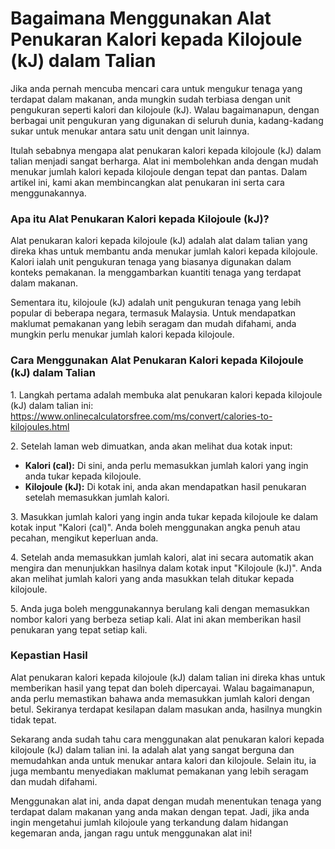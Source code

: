 Bagaimana Menggunakan Alat Penukaran Kalori kepada Kilojoule (kJ) dalam Talian
==============================================================================

Jika anda pernah mencuba mencari cara untuk mengukur tenaga yang terdapat dalam makanan, anda mungkin sudah terbiasa dengan unit pengukuran seperti kalori dan kilojoule (kJ). Walau bagaimanapun, dengan berbagai unit pengukuran yang digunakan di seluruh dunia, kadang-kadang sukar untuk menukar antara satu unit dengan unit lainnya.

Itulah sebabnya mengapa alat penukaran kalori kepada kilojoule (kJ) dalam talian menjadi sangat berharga. Alat ini membolehkan anda dengan mudah menukar jumlah kalori kepada kilojoule dengan tepat dan pantas. Dalam artikel ini, kami akan membincangkan alat penukaran ini serta cara menggunakannya.

### Apa itu Alat Penukaran Kalori kepada Kilojoule (kJ)?

Alat penukaran kalori kepada kilojoule (kJ) adalah alat dalam talian yang direka khas untuk membantu anda menukar jumlah kalori kepada kilojoule. Kalori ialah unit pengukuran tenaga yang biasanya digunakan dalam konteks pemakanan. Ia menggambarkan kuantiti tenaga yang terdapat dalam makanan.

Sementara itu, kilojoule (kJ) adalah unit pengukuran tenaga yang lebih popular di beberapa negara, termasuk Malaysia. Untuk mendapatkan maklumat pemakanan yang lebih seragam dan mudah difahami, anda mungkin perlu menukar jumlah kalori kepada kilojoule.

### Cara Menggunakan Alat Penukaran Kalori kepada Kilojoule (kJ) dalam Talian

1\. Langkah pertama adalah membuka alat penukaran kalori kepada kilojoule (kJ) dalam talian ini: <https://www.onlinecalculatorsfree.com/ms/convert/calories-to-kilojoules.html>

2\. Setelah laman web dimuatkan, anda akan melihat dua kotak input:

- **Kalori (cal):** Di sini, anda perlu memasukkan jumlah kalori yang ingin anda tukar kepada kilojoule.
- **Kilojoule (kJ):** Di kotak ini, anda akan mendapatkan hasil penukaran setelah memasukkan jumlah kalori.

3\. Masukkan jumlah kalori yang ingin anda tukar kepada kilojoule ke dalam kotak input "Kalori (cal)". Anda boleh menggunakan angka penuh atau pecahan, mengikut keperluan anda.

4\. Setelah anda memasukkan jumlah kalori, alat ini secara automatik akan mengira dan menunjukkan hasilnya dalam kotak input "Kilojoule (kJ)". Anda akan melihat jumlah kalori yang anda masukkan telah ditukar kepada kilojoule.

5\. Anda juga boleh menggunakannya berulang kali dengan memasukkan nombor kalori yang berbeza setiap kali. Alat ini akan memberikan hasil penukaran yang tepat setiap kali.

### Kepastian Hasil

Alat penukaran kalori kepada kilojoule (kJ) dalam talian ini direka khas untuk memberikan hasil yang tepat dan boleh dipercayai. Walau bagaimanapun, anda perlu memastikan bahawa anda memasukkan jumlah kalori dengan betul. Sekiranya terdapat kesilapan dalam masukan anda, hasilnya mungkin tidak tepat.

Sekarang anda sudah tahu cara menggunakan alat penukaran kalori kepada kilojoule (kJ) dalam talian ini. Ia adalah alat yang sangat berguna dan memudahkan anda untuk menukar antara kalori dan kilojoule. Selain itu, ia juga membantu menyediakan maklumat pemakanan yang lebih seragam dan mudah difahami.

Menggunakan alat ini, anda dapat dengan mudah menentukan tenaga yang terdapat dalam makanan yang anda makan dengan tepat. Jadi, jika anda ingin mengetahui jumlah kilojoule yang terkandung dalam hidangan kegemaran anda, jangan ragu untuk menggunakan alat ini!